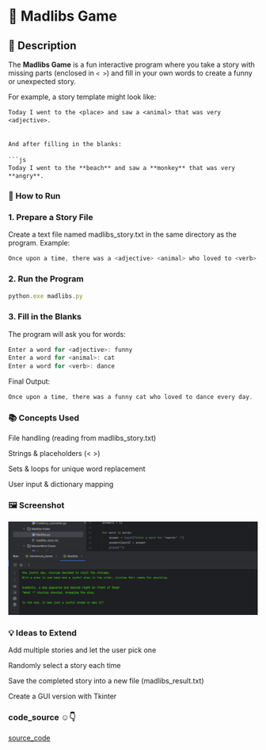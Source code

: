 # 📝 Madlibs Game

## 📌 Description
The **Madlibs Game** is a fun interactive program where you take a story with missing parts (enclosed in `< >`) and fill in your own words to create a funny or unexpected story.  

For example, a story template might look like:  
```text
Today I went to the <place> and saw a <animal> that was very <adjective>.


And after filling in the blanks:

```js
Today I went to the **beach** and saw a **monkey** that was very **angry**.
```

### 🚀 How to Run
### 1. Prepare a Story File

Create a text file named madlibs_story.txt in the same directory as the program.
Example:
```js
Once upon a time, there was a <adjective> <animal> who loved to <verb> every day.
```

### 2. Run the Program

```js
python.exe madlibs.py
```

### 3. Fill in the Blanks

The program will ask you for words:

```js
Enter a word for <adjective>: funny
Enter a word for <animal>: cat
Enter a word for <verb>: dance
```


Final Output:

```js
Once upon a time, there was a funny cat who loved to dance every day.
```

### 📚 Concepts Used

File handling (reading from madlibs_story.txt)

Strings & placeholders (< >)

Sets & loops for unique word replacement

User input & dictionary mapping

### 🖼️ Screenshot
<p align="center">

![image alt](https://github.com/kodjoballo/Madlibs/blob/main/madlibs.png?raw=true)

</p>

### 💡 Ideas to Extend

Add multiple stories and let the user pick one

Randomly select a story each time

Save the completed story into a new file (madlibs_result.txt)

Create a GUI version with Tkinter

### code_source ☺️👇

[source_code](https://github.com/kodjoballo/Madlibs/blob/main/madlibs.py)


